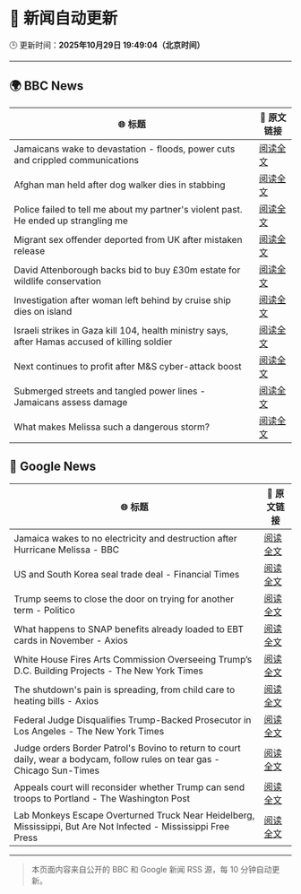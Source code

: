 # 🧠 新闻自动更新

🕒 更新时间：**2025年10月29日 19:49:04（北京时间）**

---

## 🌍 BBC News

| 🌐 标题 | 🔗 原文链接 |
|--------|-------------|
| Jamaicans wake to devastation - floods, power cuts and crippled communications | [阅读全文](https://www.bbc.com/news/articles/c5yl09v025lo?at_medium=RSS&at_campaign=rss) |
| Afghan man held after dog walker dies in stabbing | [阅读全文](https://www.bbc.com/news/articles/c5ypkd57n97o?at_medium=RSS&at_campaign=rss) |
| Police failed to tell me about my partner's violent past. He ended up strangling me | [阅读全文](https://www.bbc.com/news/articles/c629gz5g0emo?at_medium=RSS&at_campaign=rss) |
| Migrant sex offender deported from UK after mistaken release | [阅读全文](https://www.bbc.com/news/articles/cly9rxlvp85o?at_medium=RSS&at_campaign=rss) |
| David Attenborough backs bid to buy £30m estate for wildlife conservation | [阅读全文](https://www.bbc.com/news/articles/c1d0x39x270o?at_medium=RSS&at_campaign=rss) |
| Investigation after woman left behind by cruise ship dies on island | [阅读全文](https://www.bbc.com/news/articles/c62eww646wjo?at_medium=RSS&at_campaign=rss) |
| Israeli strikes in Gaza kill 104, health ministry says, after Hamas accused of killing soldier | [阅读全文](https://www.bbc.com/news/articles/cgjdy5eevn2o?at_medium=RSS&at_campaign=rss) |
| Next continues to profit after M&S cyber-attack boost | [阅读全文](https://www.bbc.com/news/articles/cn0g28wgjzlo?at_medium=RSS&at_campaign=rss) |
| Submerged streets and tangled power lines - Jamaicans assess damage | [阅读全文](https://www.bbc.com/news/videos/cg43xevpvw5o?at_medium=RSS&at_campaign=rss) |
| What makes Melissa such a dangerous storm? | [阅读全文](https://www.bbc.com/news/articles/cp3d71q32w5o?at_medium=RSS&at_campaign=rss) |

## 📰 Google News

| 🌐 标题 | 🔗 原文链接 |
|--------|-------------|
| Jamaica wakes to no electricity and destruction after Hurricane Melissa - BBC | [阅读全文](https://news.google.com/rss/articles/CBMiWkFVX3lxTE1sN0R0SkxQcWZsVlNmaGhRRGVWblF3VERzZGk1SWlSRGVvcFdZNEFjNWVDcTZPRGxqdnRfckU5UG9DQTBkTnlvNFl1ZUhwVDRPOXRVX011c202UdIBX0FVX3lxTE9qMjVWVWVVd003bDVUWkJFelZSTFNBbXY1N1UwbmEyNzRRV2FnQkN0bTJIcXJnczc2dGZHN01VQjQyRkhYSWo2TVZrMTFIMU81NWQtRDBudXY2NkwtOG1F?oc=5) |
| US and South Korea seal trade deal - Financial Times | [阅读全文](https://news.google.com/rss/articles/CBMicEFVX3lxTE1nNVR3bGE0QURMRllHQzE1VW1Pdm9samYxb25JdkpmVU5lU1ZuZElhLVZYNWpibW9aRHg4b1g1UDVVT0hwN1p5RG9qMXJqRW5vdF9nZmVHY2NFbFp5NTBOaWhhS2h6dmdfSVExckZOdjY?oc=5) |
| Trump seems to close the door on trying for another term - Politico | [阅读全文](https://news.google.com/rss/articles/CBMid0FVX3lxTE85elowMnpoZlJxMGRsSXRUZ2l3UjlSaFpiQW9ocmtfVEtJblhReHFWZ2t1cnJ0WkFVdkNVNm5pV3I5em92M2lkTXF3VkptVnhZVTBvWURoSkk3MnJVT0V5YUNLSE1vUk9XR2RyOENQMWZSYTV3TDZR?oc=5) |
| What happens to SNAP benefits already loaded to EBT cards in November - Axios | [阅读全文](https://news.google.com/rss/articles/CBMic0FVX3lxTE0xUE9HWDhPVTZIVHRaUjJJRWZJSDFXbm1kUDU5cC0zZWJyQUFWSTVwbzhHQUhDamptMXNYeVo2SXNtWlFKcjJNa1hSdWpycTNnUHhLNHpqOWJuNjViZGFSZTFnaUhRc0l4MW83XzNLaFhBSW8?oc=5) |
| White House Fires Arts Commission Overseeing Trump’s D.C. Building Projects - The New York Times | [阅读全文](https://news.google.com/rss/articles/CBMilAFBVV95cUxNV3hnbWtic1FLd3diVnpGMWlEb2VZQmc4N2JSY2hXUlpVSDlfRWdKUWZKTFdvYUVUVjhJWHpjSm8wa2RRamphRXdkUENhQnVNMy1idnRpS3hodFFvRGVvSVZ3TC1iUGVHeFNVZGZyVUhxY1c0dW9tREpIU0hyX1pLX3d6Sy1jMGZ4VXNSVkdJUmZzQXgt?oc=5) |
| The shutdown's pain is spreading, from child care to heating bills - Axios | [阅读全文](https://news.google.com/rss/articles/CBMiekFVX3lxTFAxMVhkZTQyUHJIVXhpdXgyRGo4a0FKcENKZzFDMENfTml6R0VJa3JuTFk5b1ZpRHhVck40bEIydXNId1dldjhuTmNDUTRLUVIyOWVnZjgtem04NkUwdWhaaXJMSTVqVi1Wbk52MlpOai1nNE5adnM4WTJn?oc=5) |
| Federal Judge Disqualifies Trump-Backed Prosecutor in Los Angeles - The New York Times | [阅读全文](https://news.google.com/rss/articles/CBMijwFBVV95cUxQd2pfQjVOQW9oeE5RcWxtQ2hhbHlZRzVnVUl1ZUoxMkFwU0pmN3o2TzNhNUdqTWdMeDdQUnZjeEF2SFJXS1VEaTZwRTkxNy1sLVVxUlZJZUFFcWdBM3MxbUlrSzdDZUJWMl92a2hkVkpYRTJldkl0T3E0ZVI2Y1Nlb2lpRTBRUktOZDUwOHR0NA?oc=5) |
| Judge orders Border Patrol's Bovino to return to court daily, wear a bodycam, follow rules on tear gas - Chicago Sun-Times | [阅读全文](https://news.google.com/rss/articles/CBMimgFBVV95cUxNOHhLcVhTSW9XQV9XWWcwS3JsbjhmZnRrRHMtb1BvdmtONVpGWlh0RGZJWEtnSVY3MlpyRm5LZklkMU9tV0U1Y3VxWHhxQWIyMHpsTldSZDl4TnFqOV8zUDhvYmFJMUhncGhsZTlOcUNJNTVnTy0xZ2hRZnZLSXMwc2RqTGphZGVXYXcxeDJqUnFqc3h6WWtvaF9B?oc=5) |
| Appeals court will reconsider whether Trump can send troops to Portland - The Washington Post | [阅读全文](https://news.google.com/rss/articles/CBMimwFBVV95cUxNOHhEdlN1alVPZF9LZm95S2F6VEVEQ04zY1daWnJ6WnNFZDZiV1FhbWY3aGxtVmpaMDM1QURkV3g4cFJySE5QRHhiZER6cFJVSnQyQzN4REhYUDRtVlh1OVZMMWp1ODZQNHViVmZWOFJLekxHZXZfZ2hmZGtIWFRZVlVrRmRYeGZTdHVDbW50MFFvd3Q3MjN3ZXhnbw?oc=5) |
| Lab Monkeys Escape Overturned Truck Near Heidelberg, Mississippi, But Are Not Infected - Mississippi Free Press | [阅读全文](https://news.google.com/rss/articles/CBMivwFBVV95cUxPbEJEVW5zWjNTSnZTR1djalZGTjhtS1c4a1hGc3JYS01DeUdxVHkwOXpRdjNBZjRzN2FKR1R5cUhGbGxRM2sxZEtLTU1jNlphb24xc1ZDeF9pTV84ZkcyTUNZeWxUMzZGanRIYWZOWTVhMHFpSXktaktINW9QNVQzOG84aUNSUlQ2bTlTUjl4R0pWUWtDQmRieXhmX29rdVJ6QkQ3UUhuMVpYZFNjMzFTV3R3dGJsQzg1X29NNkhTTQ?oc=5) |

---
> 本页面内容来自公开的 BBC 和 Google 新闻 RSS 源，每 10 分钟自动更新。